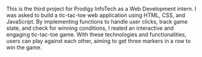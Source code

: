 This is the third project for Prodigy InfoTech as a Web Development intern. I was asked to build a tic-tac-toe web application using HTML, CSS, and JavaScript. By implementing functions to handle user clicks, track game state, and check for winning conditions, I reated an interactive and engaging tic-tac-toe game. With these technologies and functionalities, users can play against each other, aiming to get three markers in a row to win the game.
